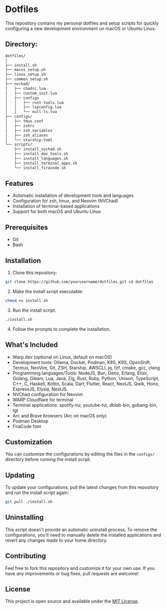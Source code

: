 # Dotfiles

This repository contains my personal dotfiles and setup scripts for quickly configuring a new development environment on macOS or Ubuntu Linux.

## Directory:
```bash
dotfiles/
│
├── install.sh
├── macos_setup.sh
├── linux_setup.sh
├── common_setup.sh
├── nvchad/
│   ├── chadrc.lua
│   ├── custom_init.lua
│   ├── configs
│   │   ├── rust-tools.lua
│   │   ├── lspconfig.lua
│   │   └── null-ls.lua
├── configs/
│   ├── tmux.conf
│   ├── zshrc
│   ├── zsh_variables
│   ├── zsh_aliases
│   └── starship.toml
└── scripts/
    ├── install_nvchad.sh
    ├── install_dev_tools.sh
    ├── install_languages.sh
    ├── install_terminal_apps.sh
    └── install_firacode.sh
```

## Features

- Automatic installation of development tools and languages
- Configuration for zsh, tmux, and Neovim (NVChad)
- Installation of terminal-based applications
- Support for both macOS and Ubuntu Linux

## Prerequisites

- Git
- Bash

## Installation

1. Clone this repository:

```bash
git clone https://github.com/yourusername/dotfiles.git cd dotfiles
```

2. Make the install script executable:

```bash
chmod +x install.sh
```

3. Run the install script:

```bash
./install.sh
```

4. Follow the prompts to complete the installation.

## What's Included

- Warp.dev (optional on Linux, default on macOS)
- Development tools: Ollama, Docker, Podman, K8S, K9S, OpenShift, Termux, NeoVim, Git, ZSH, Starship, AWSCLI, jq, fzf, cmake, gcc, clang
- Programming languages/Tools: NodeJS, Bun, Deno, Erlang, Elixir, Golang, Gleam, Lua, Java, Zig, Rust, Ruby, Python, Unison, TypeScript, C++, C, Haskell, Kotlin, Scala, Dart, Flutter, React, NextJS, Qwik, Hono, ExpressJS, Elysia, NestJS.
- NVChad configuration for Neovim
- WARP Cloudflare for terminal
- Terminal applications: spotify-tui, youtube-tui, dblab-bin, gobang-bin, tgt
- Arc and Brave browsers (Arc on macOS only)
- Podman Desktop
- FiraCode font

## Customization

You can customize the configurations by editing the files in the `configs/` directory before running the install script.

## Updating

To update your configurations, pull the latest changes from this repository and run the install script again:

```bash
git pull ./install.sh
```

## Uninstalling

This script doesn't provide an automatic uninstall process. To remove the configurations, you'll need to manually delete the installed applications and revert any changes made to your home directory.

## Contributing

Feel free to fork this repository and customize it for your own use. If you have any improvements or bug fixes, pull requests are welcome!

## License

This project is open source and available under the [MIT License](LICENSE).

